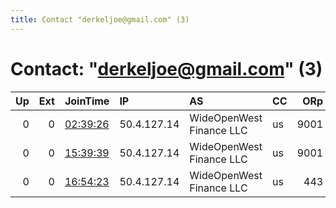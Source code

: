 ```yaml
---
title: Contact "derkeljoe@gmail.com" (3)
---
```


# Contact: "derkeljoe@gmail.com" (3)

|   Up |   Ext | JoinTime                                                                                            | IP          | AS                       | CC   |   ORp |   Dirp | OS    | Version   | Nickname   |   eFamMembers |
|-----:|------:|:----------------------------------------------------------------------------------------------------|:------------|:-------------------------|:-----|------:|-------:|:------|:----------|:-----------|--------------:|
|    0 |     0 | [02:39:26](https://metrics.torproject.org/rs.html#details/E0B0D5D83AB4D6A2DDD343B48D0B31A96B3F4C39) | 50.4.127.14 | WideOpenWest Finance LLC | us   |  9001 |   9030 | Linux | 0.3.2.10  | MichRelay  |             1 |
|    0 |     0 | [15:39:39](https://metrics.torproject.org/rs.html#details/5CB25545CCAB45F76CB979BDE11D066342A198B6) | 50.4.127.14 | WideOpenWest Finance LLC | us   |  9001 |      0 | Linux | 0.3.5.8   | MichRelay  |             1 |
|    0 |     0 | [16:54:23](https://metrics.torproject.org/rs.html#details/F7EACCAFB54BEA431AFBA694D66952D9B5EE2894) | 50.4.127.14 | WideOpenWest Finance LLC | us   |   443 |      0 | Linux | 0.3.5.8   | MichRelay  |             1 |
